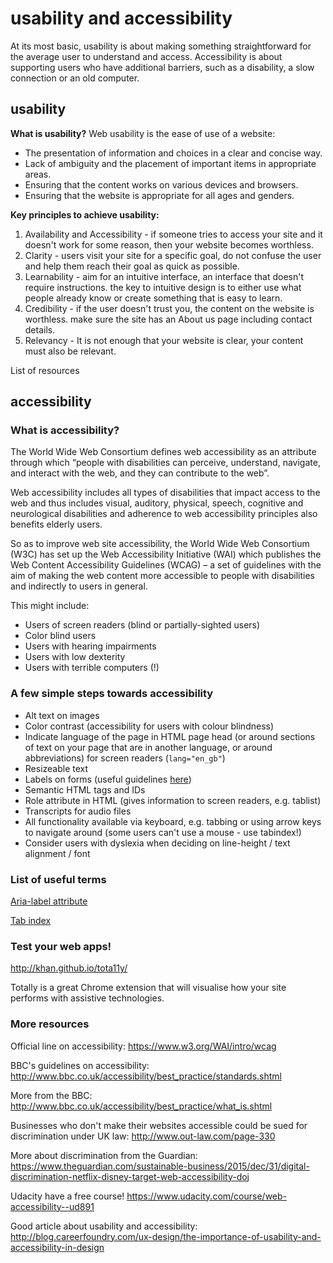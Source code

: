 # usability and accessibility

At its most basic, usability is about making something straightforward for the average user to understand and access. Accessibility is about supporting users who have additional barriers, such as a disability, a slow connection or an old computer.

## usability

__What is usability?__
Web usability is the ease of use of a website:
 - The presentation of information and choices in a clear and concise way.
 - Lack of ambiguity and the placement of important items in appropriate areas.
 - Ensuring that the content works on various devices and browsers.
 - Ensuring that the website is appropriate for all ages and genders.

__Key principles to achieve usability:__
  1. Availability and Accessibility - if someone tries to access your site and it doesn't work for some reason, then your website becomes worthless.
  2. Clarity - users visit your site for a specific goal, do not confuse the user and help them reach their goal as quick as possible.
  3. Learnability - aim for an intuitive interface, an interface that doesn't require instructions. the key to intuitive design is to either use what people already know or create something that is easy to learn.
  4. Credibility - if the user doesn't trust you, the content on the website is worthless.
  make sure the site has an About us page including contact details.
  5. Relevancy - It is not enough that your website is clear, your content must also be relevant.

List of resources


## accessibility

### What is accessibility?

The World Wide Web Consortium defines web accessibility as an attribute through which “people with disabilities can perceive, understand, navigate, and interact with the web, and they can contribute to the web”.

Web accessibility includes all types of disabilities that impact access to the web and thus includes visual, auditory, physical, speech, cognitive and neurological disabilities and adherence to web accessibility principles also benefits elderly users.

So as to improve web site accessibility, the World Wide Web Consortium (W3C) has set up the Web Accessibility Initiative (WAI) which publishes the Web Content Accessibility Guidelines (WCAG) – a set of guidelines with the aim of making the web content more accessible to people with disabilities and indirectly to users in general.


This might include:

- Users of screen readers (blind or partially-sighted users)
- Color blind users
- Users with hearing impairments
- Users with low dexterity
- Users with terrible computers (!)


### A few simple steps towards accessibility

- Alt text on images
- Color contrast (accessibility for users with colour blindness)
- Indicate language of the page in HTML page head (or around sections of text on your page that are in another language, or around abbreviations) for screen readers (```lang="en_gb"```)
- Resizeable text
- Labels on forms (useful guidelines [here](http://www.bbc.co.uk/guidelines/futuremedia/accessibility/html/form-labels.shtml  ))
- Semantic HTML tags and IDs
- Role attribute in HTML (gives information to screen readers, e.g. tablist)
- Transcripts for audio files
- All functionality available via keyboard, e.g. tabbing or using arrow keys to navigate around (some users can't use a mouse - use tabindex!)
- Consider users with dyslexia when deciding on line-height / text alignment / font


### List of useful terms

[Aria-label attribute](https://developer.mozilla.org/en-US/docs/Web/Accessibility/ARIA/ARIA_Techniques/Using_the_aria-label_attribute)

[Tab index](https://developer.mozilla.org/en-US/docs/Web/HTML/Global_attributes/tabindex)


### Test your web apps!

http://khan.github.io/tota11y/

Totally is a great Chrome extension that will visualise how your site performs with assistive technologies.


### More resources

Official line on accessibility: https://www.w3.org/WAI/intro/wcag

BBC's guidelines on accessibility: http://www.bbc.co.uk/accessibility/best_practice/standards.shtml

More from the BBC: http://www.bbc.co.uk/accessibility/best_practice/what_is.shtml

Businesses who don't make their websites accessible could be sued for discrimination under UK law: http://www.out-law.com/page-330

More about discrimination from the Guardian: https://www.theguardian.com/sustainable-business/2015/dec/31/digital-discrimination-netflix-disney-target-web-accessibility-doj

Udacity have a free course! https://www.udacity.com/course/web-accessibility--ud891

Good article about usability and accessibility: http://blog.careerfoundry.com/ux-design/the-importance-of-usability-and-accessibility-in-design
